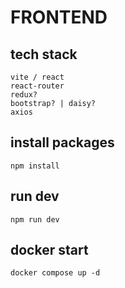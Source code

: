 # FRONTEND

## tech stack

    vite / react
    react-router
    redux?
    bootstrap? | daisy?
    axios

## install packages

    npm install

## run dev

    npm run dev

## docker start

    docker compose up -d
